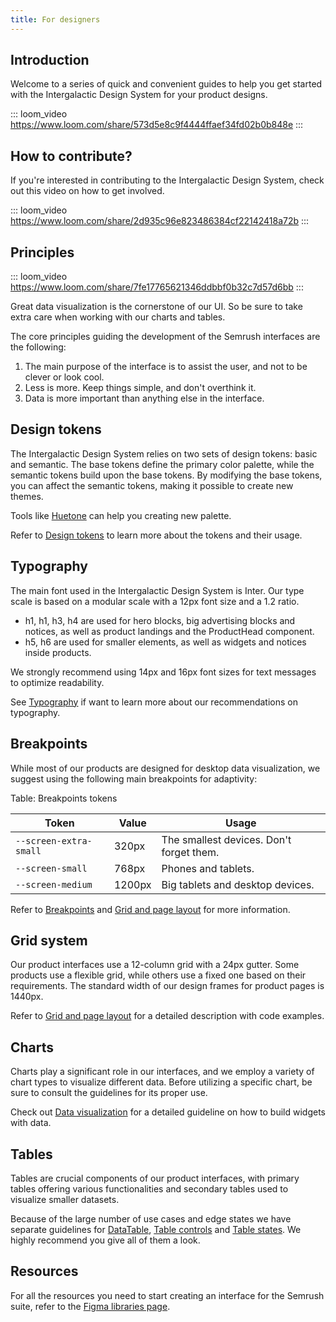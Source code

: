 ```yaml
---
title: For designers
---
```


## Introduction

Welcome to a series of quick and convenient guides to help you get started with the Intergalactic Design System for your product designs.

::: loom_video https://www.loom.com/share/573d5e8c9f4444ffaef34fd02b0b848e :::

## How to contribute?

If you're interested in contributing to the Intergalactic Design System, check out this video on how to get involved.

::: loom_video https://www.loom.com/share/2d935c96e823486384cf22142418a72b :::

## Principles

::: loom_video https://www.loom.com/share/7fe17765621346ddbbf0b32c7d57d6bb :::

Great data visualization is the cornerstone of our UI. So be sure to take extra care when working with our charts and tables.

The core principles guiding the development of the Semrush interfaces are the following:

1. The main purpose of the interface is to assist the user, and not to be clever or look cool.
2. Less is more. Keep things simple, and don't overthink it.
3. Data is more important than anything else in the interface.

## Design tokens

The Intergalactic Design System relies on two sets of design tokens: basic and semantic. The base tokens define the primary color palette, while the semantic tokens build upon the base tokens. By modifying the base tokens, you can affect the semantic tokens, making it possible to create new themes.

Tools like [Huetone](https://huetone.ardov.me/) can help you creating new palette.

Refer to [Design tokens](/style/design-tokens/design-tokens) to learn more about the tokens and their usage.

## Typography

The main font used in the Intergalactic Design System is Inter. Our type scale is based on a modular scale with a 12px font size and a 1.2 ratio.

- h1, h1, h3, h4 are used for hero blocks, big advertising blocks and notices, as well as product landings and the ProductHead component.
- h5, h6 are used for smaller elements, as well as widgets and notices inside products.

We strongly recommend using 14px and 16px font sizes for text messages to optimize readability.

See [Typography](/style/typography/typography) if want to learn more about our recommendations on typography.

## Breakpoints

While most of our products are designed for desktop data visualization, we suggest using the following main breakpoints for adaptivity:

Table: Breakpoints tokens

| Token                  | Value  | Usage                                    |
| ---------------------- | ------ | ---------------------------------------- |
| `--screen-extra-small` | 320px  | The smallest devices. Don't forget them. |
| `--screen-small`       | 768px  | Phones and tablets.                      |
| `--screen-medium`      | 1200px | Big tablets and desktop devices.         |

Refer to [Breakpoints](/layout/breakpoints/breakpoints) and [Grid and page layout](/layout/grid-system/grid-system) for more information.

## Grid system

Our product interfaces use a 12-column grid with a 24px gutter. Some products use a flexible grid, while others use a fixed one based on their requirements. The standard width of our design frames for product pages is 1440px.

Refer to [Grid and page layout](/layout/grid-system/grid-system) for a detailed description with code examples.

## Charts

Charts play a significant role in our interfaces, and we employ a variety of chart types to visualize different data. Before utilizing a specific chart, be sure to consult the guidelines for its proper use.

Check out [Data visualization](/data-display/d3-chart/d3-chart) for a detailed guideline on how to build widgets with data.

## Tables

Tables are crucial components of our product interfaces, with primary tables offering various functionalities and secondary tables used to visualize smaller datasets.

Because of the large number of use cases and edge states we have separate guidelines for [DataTable](/table-group/data-table/data-table), [Table controls](/table-group/table-controls/table-controls) and [Table states](/table-group/table-states/table-states). We highly recommend you give all of them a look.

## Resources

For all the resources you need to start creating an interface for the Semrush suite, refer to the [Figma libraries page](/get-started-guide/work-figma/work-figma).

